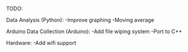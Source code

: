 TODO:

Data Analysis (Python):
-Improve graphing
-Moving average

Arduino Data Collection (Arduino):
-Add file wiping system
-Port to C++ 

Hardware:
-Add wifi support
